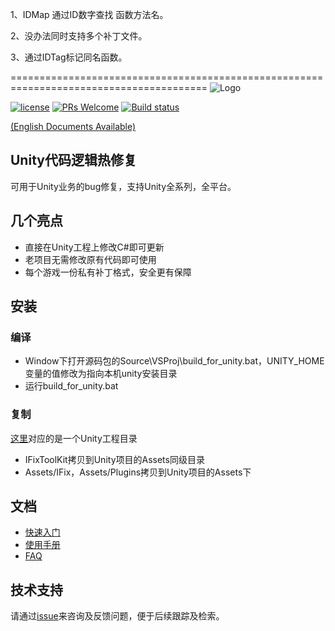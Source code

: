1、IDMap 通过ID数字查找 函数方法名。

2、没办法同时支持多个补丁文件。

3、通过IDTag标记同名函数。

========================================================================================
![Logo](./Pic/logo.png)

[![license](http://img.shields.io/badge/license-MIT-blue.svg)](https://github.com/Tencent/InjectFix/blob/master/LICENSE)
[![PRs Welcome](https://img.shields.io/badge/PRs-welcome-blue.svg)](https://github.com/Tencent/InjectFix/pulls)
[![Build status](https://travis-ci.org/Tencent/InjectFix.svg?branch=master)](https://travis-ci.org/Tencent/InjectFix)

[(English Documents Available)](README_en.md)

## Unity代码逻辑热修复

可用于Unity业务的bug修复，支持Unity全系列，全平台。

## 几个亮点

* 直接在Unity工程上修改C#即可更新
* 老项目无需修改原有代码即可使用
* 每个游戏一份私有补丁格式，安全更有保障


## 安装

### 编译

* Window下打开源码包的Source\VSProj\build_for_unity.bat，UNITY_HOME变量的值修改为指向本机unity安装目录
* 运行build_for_unity.bat

### 复制

[这里](./Source/UnityProj/)对应的是一个Unity工程目录

* IFixToolKit拷贝到Unity项目的Assets同级目录
* Assets/IFix，Assets/Plugins拷贝到Unity项目的Assets下

## 文档

* [快速入门](./Doc/quick_start.md)
* [使用手册](./Doc/user_manual.md)
* [FAQ](./Doc/faq.md)

## 技术支持

请通过[issue](https://github.com/Tencent/InjectFix/issues)来咨询及反馈问题，便于后续跟踪及检索。

